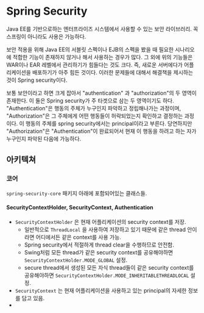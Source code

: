 # Spring Security

Java EE를 기반으로하는 엔터프라이즈 시스템에서 사용할 수 있는 보안 라이브러리. 꼭 스프링이 아니라도 사용은 가능하다.

보안 적용을 위해 Java EE의 서블릿 스펙이나 EJB의 스펙을 봤을 때 필요한 시나리오에 적합한 기능이 존재하지 않거나 해서 사용하는 경우가 많다. 그 외에 위의 기능들은 WAR이나 EAR 레벨에서 관리하기가 힘들다는 것도 크다. 즉, 새로운 서버에다가 어플리케이션을 배포하기가 아주 힘든 것이다. 이러한 문제들에 대해서 해결책을 제시하는 것이 Spring security이다.

보통 보안이라고 하면 크게 잡아서 "authentication" 과 "authorization"의 두 영역이 존재한다. 이 둘은 Spring security가 주 타겟으로 삼는 두 영역이기도 하다. "Authentication"은 행동의 주체가 누구인지 파악하고 정립해나가는 과정이며, "Authorization"은 그 주체에게 어떤 행동들이 허락되었는지 확인하고 결정하는 과정이다. 이 행동의 주체를 spring security에서는 principal이라고 부른다. 당연하지만 "Authorization"은 "Authentication"이 완료되어서 현재 이 행동을 하려고 하는 자가 누구인지 파악된 다음에 가능하다.

## 아키텍쳐

### 코어

`spring-security-core` 패키지 아래에 포함되어있는 클래스들.

#### SecurityContextHolder, SecurityContext, Authentication

* `SecurityContextHolder` 은 현재 어플리케이션의 security context를 저장.
  * 일반적으로 `ThreadLocal` 을 사용하여 저장하고 있기 때문에 같은 thread 안이라면 어디에서든 같은 context를 사용 가능.
  * Spring security에서 적절하게 thread clear을 수행하므로 안전함.
  * Swing처럼 모든 thread가 같은 security context를 공유해야하면 `SecurityContextHolder.MODE_GLOBAL` 설정.
  * secure thread에서 생성된 모든 자식 thread들이 같은 security context를 공유해야하면 `SecurityContextHolder.MODE_INHERITABLETHREADLOCAL` 설정.
* `SecurityContext` 는 현재 어플리케이션을 사용하고 있는 principal의 자세한 정보를 담고 있음.
* 


